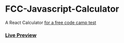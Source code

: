 # FCC-Javascript-Calculator
A React Calculator
[for a free code camp test](https://www.freecodecamp.org/learn/front-end-development-libraries/front-end-development-libraries-projects/build-a-javascript-calculator)

### [Live Preview](https://talal-javascript-calculator.pages.dev/)
